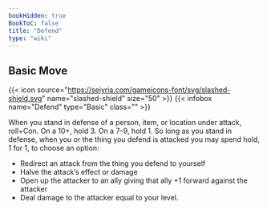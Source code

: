 ```yaml
---
bookHidden: true
BookToC: false
title: "Defend"
type: "wiki"
---
```

## Basic  Move
{{< icon source="https://seiyria.com/gameicons-font/svg/slashed-shield.svg" name="slashed-shield" size="50" >}}
{{< infobox name="Defend" type="Basic" class="" >}}

When you stand in defense of a person, item, or location under attack, roll+Con. On a 10+, hold 3. On a 7–9, hold 1. So long as you stand in defense, when you or the thing you defend is attacked you may spend hold, 1 for 1, to choose an option:
- Redirect an attack from the thing you defend to yourself
- Halve the attack’s effect or damage
- Open up the attacker to an ally giving that ally +1 forward against the attacker
- Deal damage to the attacker equal to your level.